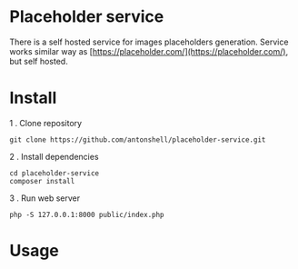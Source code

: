 # Placeholder service

There is a self hosted service for images placeholders generation.
Service works similar way as [https://placeholder.com/](https://placeholder.com/), but self hosted.

# Install

1 . Clone repository

```
git clone https://github.com/antonshell/placeholder-service.git
```

2 . Install dependencies

```
cd placeholder-service
composer install
```

3 . Run web server

```
php -S 127.0.0.1:8000 public/index.php
```

# Usage

